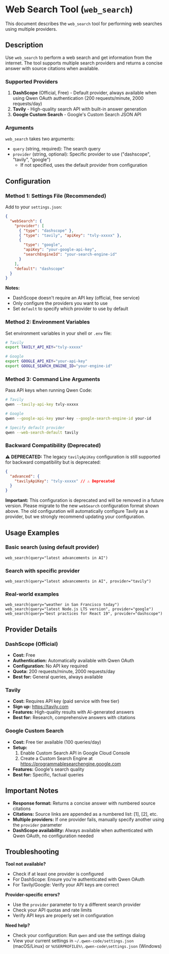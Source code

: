 # Web Search Tool (`web_search`)

This document describes the `web_search` tool for performing web searches using multiple providers.

## Description

Use `web_search` to perform a web search and get information from the internet. The tool supports multiple search providers and returns a concise answer with source citations when available.

### Supported Providers

1. **DashScope** (Official, Free) - Default provider, always available when using Qwen OAuth authentication (200 requests/minute, 2000 requests/day)
2. **Tavily** - High-quality search API with built-in answer generation
3. **Google Custom Search** - Google's Custom Search JSON API

### Arguments

`web_search` takes two arguments:

- `query` (string, required): The search query
- `provider` (string, optional): Specific provider to use ("dashscope", "tavily", "google")
  - If not specified, uses the default provider from configuration

## Configuration

### Method 1: Settings File (Recommended)

Add to your `settings.json`:

```json
{
  "webSearch": {
    "provider": [
      { "type": "dashscope" },
      { "type": "tavily", "apiKey": "tvly-xxxxx" },
      {
        "type": "google",
        "apiKey": "your-google-api-key",
        "searchEngineId": "your-search-engine-id"
      }
    ],
    "default": "dashscope"
  }
}
```

**Notes:**

- DashScope doesn't require an API key (official, free service)
- Only configure the providers you want to use
- Set `default` to specify which provider to use by default

### Method 2: Environment Variables

Set environment variables in your shell or `.env` file:

```bash
# Tavily
export TAVILY_API_KEY="tvly-xxxxx"

# Google
export GOOGLE_API_KEY="your-api-key"
export GOOGLE_SEARCH_ENGINE_ID="your-engine-id"
```

### Method 3: Command Line Arguments

Pass API keys when running Qwen Code:

```bash
# Tavily
qwen --tavily-api-key tvly-xxxxx

# Google
qwen --google-api-key your-key --google-search-engine-id your-id

# Specify default provider
qwen --web-search-default tavily
```

### Backward Compatibility (Deprecated)

⚠️ **DEPRECATED:** The legacy `tavilyApiKey` configuration is still supported for backward compatibility but is deprecated:

```json
{
  "advanced": {
    "tavilyApiKey": "tvly-xxxxx" // ⚠️ Deprecated
  }
}
```

**Important:** This configuration is deprecated and will be removed in a future version. Please migrate to the new `webSearch` configuration format shown above. The old configuration will automatically configure Tavily as a provider, but we strongly recommend updating your configuration.

## Usage Examples

### Basic search (using default provider)

```
web_search(query="latest advancements in AI")
```

### Search with specific provider

```
web_search(query="latest advancements in AI", provider="tavily")
```

### Real-world examples

```
web_search(query="weather in San Francisco today")
web_search(query="latest Node.js LTS version", provider="google")
web_search(query="best practices for React 19", provider="dashscope")
```

## Provider Details

### DashScope (Official)

- **Cost:** Free
- **Authentication:** Automatically available with Qwen OAuth
- **Configuration:** No API key required
- **Quota:** 200 requests/minute, 2000 requests/day
- **Best for:** General queries, always available

### Tavily

- **Cost:** Requires API key (paid service with free tier)
- **Sign up:** https://tavily.com
- **Features:** High-quality results with AI-generated answers
- **Best for:** Research, comprehensive answers with citations

### Google Custom Search

- **Cost:** Free tier available (100 queries/day)
- **Setup:**
  1. Enable Custom Search API in Google Cloud Console
  2. Create a Custom Search Engine at https://programmablesearchengine.google.com
- **Features:** Google's search quality
- **Best for:** Specific, factual queries

## Important Notes

- **Response format:** Returns a concise answer with numbered source citations
- **Citations:** Source links are appended as a numbered list: [1], [2], etc.
- **Multiple providers:** If one provider fails, manually specify another using the `provider` parameter
- **DashScope availability:** Always available when authenticated with Qwen OAuth, no configuration needed

## Troubleshooting

**Tool not available?**

- Check if at least one provider is configured
- For DashScope: Ensure you're authenticated with Qwen OAuth
- For Tavily/Google: Verify your API keys are correct

**Provider-specific errors?**

- Use the `provider` parameter to try a different search provider
- Check your API quotas and rate limits
- Verify API keys are properly set in configuration

**Need help?**

- Check your configuration: Run `qwen` and use the settings dialog
- View your current settings in `~/.qwen-code/settings.json` (macOS/Linux) or `%USERPROFILE%\.qwen-code\settings.json` (Windows)
